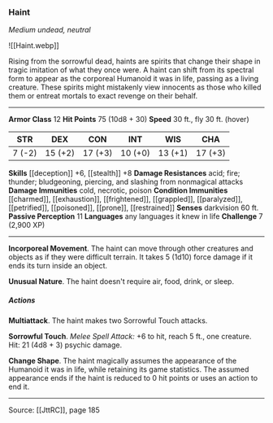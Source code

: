### Haint
_Medium undead, neutral_

![[Haint.webp]]

Rising from the sorrowful dead, haints are spirits that change their shape in tragic imitation of what they once were. A haint can shift from its spectral form to appear as the corporeal Humanoid it was in life, passing as a living creature. These spirits might mistakenly view innocents as those who killed them or entreat mortals to exact revenge on their behalf.




---

**Armor Class** 12
**Hit Points** 75 (10d8 + 30)
**Speed** 30 ft., fly 30 ft. (hover)

| STR     | DEX     | CON     | INT     | WIS     | CHA     |
|---------|---------|---------|---------|---------|---------|
| 7 (-2) | 15 (+2) | 17 (+3) | 10 (+0) | 13 (+1) | 17 (+3) |

**Skills** [[deception]] +6, [[stealth]] +8
**Damage Resistances** acid; fire; thunder; bludgeoning, piercing, and slashing from nonmagical attacks
**Damage Immunities** cold, necrotic, poison
**Condition Immunities** [[charmed]], [[exhaustion]], [[frightened]], [[grappled]], [[paralyzed]], [[petrified]], [[poisoned]], [[prone]], [[restrained]]
**Senses** darkvision 60 ft.
**Passive Perception** 11
**Languages** any languages it knew in life
**Challenge** 7 (2,900 XP)

---

**Incorporeal Movement**. The haint can move through other creatures and objects as if they were difficult terrain. It takes 5 (1d10) force damage if it ends its turn inside an object.

**Unusual Nature**. The haint doesn't require air, food, drink, or sleep.

##### Actions
**Multiattack**. The haint makes two Sorrowful Touch attacks.

**Sorrowful Touch**. _Melee Spell Attack:_ +6 to hit, reach 5 ft., one creature. Hit: 21 (4d8 + 3) psychic damage.

**Change Shape**. The haint magically assumes the appearance of the Humanoid it was in life, while retaining its game statistics. The assumed appearance ends if the haint is reduced to 0 hit points or uses an action to end it.


---

Source: [[JttRC]], page 185